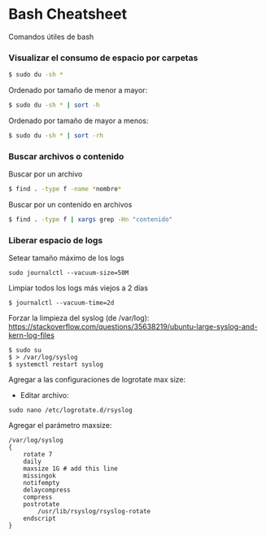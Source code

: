 # Bash Cheatsheet
Comandos útiles de bash

### Visualizar el consumo de espacio por carpetas
```sh
$ sudo du -sh *
```
Ordenado por tamaño de menor a mayor:
```sh
$ sudo du -sh * | sort -h
```
Ordenado por tamaño de mayor a menos:
```sh
$ sudo du -sh * | sort -rh
```

### Buscar archivos o contenido
Buscar por un archivo
```sh
$ find . -type f -name *nombre*
```
Buscar por un contenido en archivos
```sh
$ find . -type f | xargs grep -Hn "contenido"
```

### Liberar espacio de logs
Setear tamaño máximo de los logs
```
sudo journalctl --vacuum-size=50M
```
Limpiar todos los logs más viejos a 2 días
```
$ journalctl --vacuum-time=2d
```
Forzar la limpieza del syslog (de /var/log):\
https://stackoverflow.com/questions/35638219/ubuntu-large-syslog-and-kern-log-files
```
$ sudo su
$ > /var/log/syslog
$ systemctl restart syslog
```
Agregar a las configuraciones de logrotate max size:
- Editar archivo:
```
sudo nano /etc/logrotate.d/rsyslog
```
Agregar el parámetro maxsize:
```
/var/log/syslog
{
    rotate 7
    daily
    maxsize 1G # add this line
    missingok
    notifempty
    delaycompress
    compress
    postrotate
        /usr/lib/rsyslog/rsyslog-rotate
    endscript
}
```

